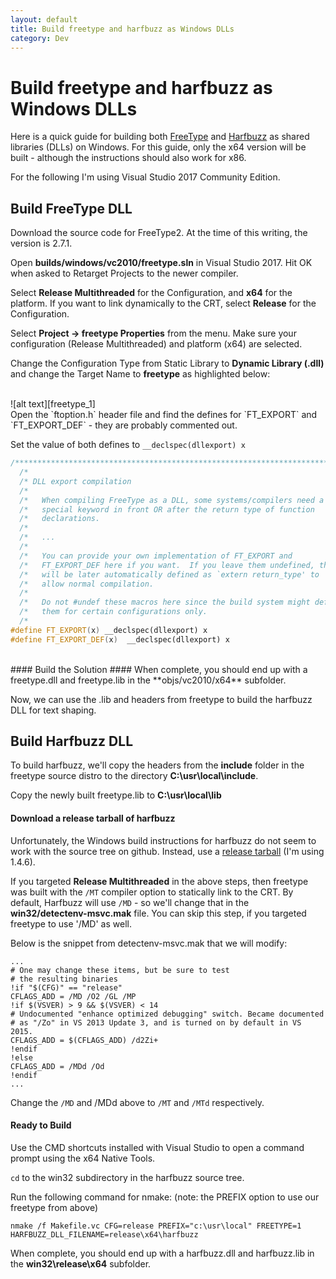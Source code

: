 ```yaml
---
layout: default
title: Build freetype and harfbuzz as Windows DLLs
category: Dev
---
```


# Build freetype and harfbuzz as Windows DLLs #

Here is a quick guide for building both [FreeType](https://www.freetype.org/) and [Harfbuzz](https://www.freedesktop.org/wiki/Software/HarfBuzz/) as shared libraries (DLLs) on Windows.  For this guide, only the x64 version will be built - although the instructions should also work for x86.

For the following I'm using Visual Studio 2017 Community Edition.

## Build FreeType DLL ##

Download the source code for FreeType2.  At the time of this writing, the version is 2.7.1.

Open **builds/windows/vc2010/freetype.sln** in Visual Studio 2017.  Hit OK when asked to Retarget Projects to the newer compiler.

Select **Release Multithreaded** for the Configuration, and **x64** for the platform.  If you want to link dynamically to the CRT, select **Release** for the Configuration.

Select **Project -> freetype Properties** from the menu.  Make sure your configuration (Release Multithreaded) and platform (x64) are selected.

Change the Configuration Type from Static Library to **Dynamic Library (.dll)** and change the Target Name to **freetype** as highlighted below:

<br/>
![alt text][freetype_1]

<br/>
Open the `ftoption.h` header file and find the defines for `FT_EXPORT` and `FT_EXPORT_DEF` - they are probably commented out.  

Set the value of both defines to `__declspec(dllexport) x`

```cpp
/*************************************************************************/
  /*                                                                       */
  /* DLL export compilation                                                */
  /*                                                                       */
  /*   When compiling FreeType as a DLL, some systems/compilers need a     */
  /*   special keyword in front OR after the return type of function       */
  /*   declarations.                                                       */
  /*                                                                       */
  /*   ...                                                                 */
  /*                                                                       */
  /*   You can provide your own implementation of FT_EXPORT and            */
  /*   FT_EXPORT_DEF here if you want.  If you leave them undefined, they  */
  /*   will be later automatically defined as `extern return_type' to      */
  /*   allow normal compilation.                                           */
  /*                                                                       */
  /*   Do not #undef these macros here since the build system might define */
  /*   them for certain configurations only.                               */
  /*                                                                       */
#define FT_EXPORT(x) __declspec(dllexport) x
#define FT_EXPORT_DEF(x)  __declspec(dllexport) x
```
<br/>
#### Build the Solution ####
When complete, you should end up with a freetype.dll and freetype.lib in the **objs/vc2010/x64** subfolder.

Now, we can use the .lib and headers from freetype to build the harfbuzz DLL for text shaping.  

## Build Harfbuzz DLL ##

To build harfbuzz, we'll copy the headers from the **include** folder in the freetype source distro to the directory **C:\usr\local\include**.  

Copy the newly built freetype.lib to **C:\usr\local\lib**

#### Download a release tarball of harfbuzz ####

Unfortunately, the Windows build instructions for harfbuzz do not seem to work with the source tree on github.  Instead, use a [release tarball](https://www.freedesktop.org/software/harfbuzz/release/) (I'm using 1.4.6).

If you targeted **Release Multithreaded** in the above steps, then freetype was built with the `/MT` compiler option to statically link to the CRT.  By default, Harfbuzz will use `/MD` - so we'll change that in the **win32/detectenv-msvc.mak** file.  You can skip this step, if you targeted freetype to use '/MD' as well.

Below is the snippet from detectenv-msvc.mak that we will modify:

```Batchfile
...
# One may change these items, but be sure to test
# the resulting binaries
!if "$(CFG)" == "release"
CFLAGS_ADD = /MD /O2 /GL /MP
!if $(VSVER) > 9 && $(VSVER) < 14
# Undocumented "enhance optimized debugging" switch. Became documented
# as "/Zo" in VS 2013 Update 3, and is turned on by default in VS 2015.
CFLAGS_ADD = $(CFLAGS_ADD) /d2Zi+
!endif
!else
CFLAGS_ADD = /MDd /Od
!endif
...
```

Change the `/MD` and /MDd above to `/MT` and `/MTd` respectively.

#### Ready to Build ####

Use the CMD shortcuts installed with Visual Studio to open a command prompt using the x64 Native Tools.

`cd` to the win32 subdirectory in the harfbuzz source tree.

Run the following command for nmake: (note: the PREFIX option to use our freetype from above)

```Batchfile
nmake /f Makefile.vc CFG=release PREFIX="c:\usr\local" FREETYPE=1 HARFBUZZ_DLL_FILENAME=release\x64\harfbuzz
```
When complete, you should end up with a harfbuzz.dll and harfbuzz.lib in the **win32\release\x64** subfolder.


[freetype_1]: https://s3.amazonaws.com/gregwessels/posts/2017/freetype-vc.jpg "FreeType VC Project Settings"
